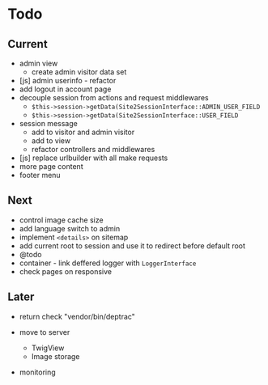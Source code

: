 # Todo

## Current

- admin view
  - create admin visitor data set
- [js] admin userinfo - refactor
- add logout in account page
- decouple session from actions and request middlewares
  - `$this->session->getData(Site2SessionInterface::ADMIN_USER_FIELD`
  - `$this->session->getData(Site2SessionInterface::USER_FIELD`
- session message
  - add to visitor and admin visitor
  - add to view
  - refactor controllers and middlewares
- [js] replace urlbuilder with all make requests
- more page content
- footer menu

## Next

- control image cache size
- add language switch to admin
- implement `<details>` on sitemap
- add current root to session and use it to redirect before default root
- @todo
- container - link deffered logger with `LoggerInterface`
- check pages on responsive

## Later

- return check "vendor/bin/deptrac"

- move to server
  - TwigView
  - Image storage

- monitoring
